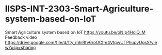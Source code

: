 # llSPS-INT-2303-Smart-Agriculture-system-based-on-IoT
Smart Agriculture system based on IoT
https://youtu.be/oNIp4HciQ_M
Feedback video
https://drive.google.com/file/d/1ty_mhiRfv6roOCtm4VtqwUTPhupvUgsS/view?usp=sharing
